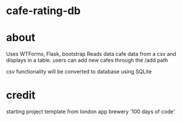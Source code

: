 # cafe-rating-db

# about
Uses WTForms, Flask, bootstrap
Reads data cafe data from a csv and displays in a table.
users can add new cafes through the /add path

csv functionality will be converted to database using SQLite

# credit
starting project template from london app brewery '100 days of code'